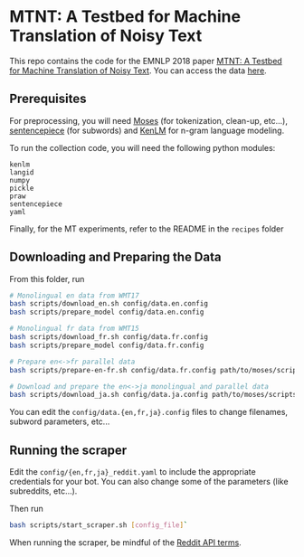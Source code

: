 # MTNT: A Testbed for Machine Translation of Noisy Text

This repo contains the code for the EMNLP 2018 paper [MTNT: A Testbed for Machine Translation of Noisy Text](http://www.cs.cmu.edu/~pmichel1/hosting/mtnt-emnlp.pdf). You can access the data [here](http://www.cs.cmu.edu/~pmichel1/mtnt).

## Prerequisites

For preprocessing, you will need [Moses](https://github.com/moses-smt/mosesdecoder) (for tokenization, clean-up, etc...), [sentencepiece](https://github.com/google/sentencepiece) (for subwords) and [KenLM](https://kheafield.com/code/kenlm/) for n-gram language modeling.

To run the collection code, you will need the following python modules:

```
kenlm
langid
numpy
pickle
praw
sentencepiece
yaml
```

Finally, for the MT experiments, refer to the README in the `recipes` folder

## Downloading and Preparing the Data

From this folder, run

```bash
# Monolingual en data from WMT17
bash scripts/download_en.sh config/data.en.config
bash scripts/prepare_model config/data.en.config

# Monolingual fr data from WMT15
bash scripts/download_fr.sh config/data.fr.config
bash scripts/prepare_model config/data.fr.config

# Prepare en<->fr parallel data
bash scripts/prepare-en-fr.sh config/data.fr.config path/to/moses/scripts

# Download and prepare the en<->ja monolingual and parallel data
bash scripts/download_ja.sh config/data.ja.config path/to/moses/scripts
```

You can edit the `config/data.{en,fr,ja}.config` files to change filenames, subword parameters, etc...

## Running the scraper

Edit the `config/{en,fr,ja}_reddit.yaml` to include the appropriate credentials for your bot. You can also change some of the parameters (like subreddits, etc...).

Then run 

```bash
bash scripts/start_scraper.sh [config_file]`
```

When running the scraper, be mindful of the [Reddit API terms](https://www.reddit.com/wiki/api).
